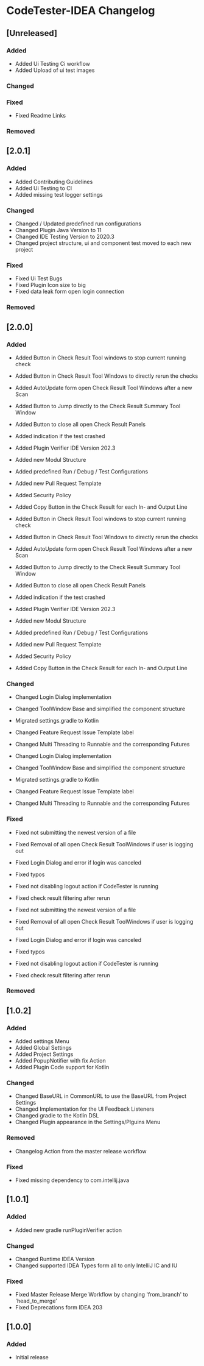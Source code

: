 # CodeTester-IDEA Changelog

## [Unreleased]

### Added

- Added Ui Testing Ci workflow
- Added Upload of ui test images

### Changed

### Fixed

- Fixed Readme Links

### Removed

## [2.0.1]

### Added

- Added Contributing Guidelines
- Added Ui Testing to CI
- Added missing test logger settings

### Changed

- Changed / Updated predefined run configurations
- Changed Plugin Java Version to 11
- Changed IDE Testing Version to 2020.3
- Changed project structure, ui and component test moved to each new project

### Fixed

- Fixed Ui Test Bugs
- Fixed Plugin Icon size to big
- Fixed data leak form open login connection

### Removed

## [2.0.0]

### Added

- Added Button in Check Result Tool windows to stop current running check
- Added Button in Check Result Tool Windows to directly rerun the checks
- Added AutoUpdate form open Check Result Tool Windows after a new Scan
- Added Button to Jump directly to the Check Result Summary Tool Window
- Added Button to close all open Check Result Panels
- Added indication if the test crashed
- Added Plugin Verifier IDE Version 202.3
- Added new Modul Structure
- Added predefined Run / Debug / Test Configurations
- Added new Pull Request Template
- Added Security Policy
- Added Copy Button in the Check Result for each In- and Output Line

- Added Button in Check Result Tool windows to stop current running check
- Added Button in Check Result Tool Windows to directly rerun the checks
- Added AutoUpdate form open Check Result Tool Windows after a new Scan
- Added Button to Jump directly to the Check Result Summary Tool Window
- Added Button to close all open Check Result Panels
- Added indication if the test crashed
- Added Plugin Verifier IDE Version 202.3
- Added new Modul Structure
- Added predefined Run / Debug / Test Configurations
- Added new Pull Request Template
- Added Security Policy
- Added Copy Button in the Check Result for each In- and Output Line

### Changed

- Changed Login Dialog implementation
- Changed ToolWindow Base and simplified the component structure
- Migrated settings.gradle to Kotlin
- Changed Feature Request Issue Template label
- Changed Multi Threading to Runnable and the corresponding Futures

- Changed Login Dialog implementation
- Changed ToolWindow Base and simplified the component structure
- Migrated settings.gradle to Kotlin
- Changed Feature Request Issue Template label
- Changed Multi Threading to Runnable and the corresponding Futures

### Fixed

- Fixed not submitting the newest version of a file
- Fixed Removal of all open Check Result ToolWindows if user is logging out
- Fixed Login Dialog and error if login was canceled
- Fixed typos
- Fixed not disabling logout action if CodeTester is running
- Fixed check result filtering after rerun

- Fixed not submitting the newest version of a file
- Fixed Removal of all open Check Result ToolWindows if user is logging out
- Fixed Login Dialog and error if login was canceled
- Fixed typos
- Fixed not disabling logout action if CodeTester is running
- Fixed check result filtering after rerun

### Removed

## [1.0.2]

### Added

- Added settings Menu
- Added Global Settings
- Added Project Settings
- Added PopupNotifier with fix Action
- Added Plugin Code support for Kotlin

### Changed

- Changed BaseURL in CommonURL to use the BaseURL from Project Settings
- Changed Implementation for the UI Feedback Listeners
- Changed gradle to the Kotlin DSL
- Changed Plugin appearance in the Settings/Plguins Menu

### Removed

- Changelog Action from the master release workflow

### Fixed

- Fixed missing dependency to com.intellij.java

## [1.0.1]

### Added

- Added new gradle runPluginVerifier action

### Changed

- Changed Runtime IDEA Version
- Changed supported IDEA Types form all to only IntelliJ IC and IU

### Fixed

- Fixed Master Release Merge Workflow by changing 'from_branch' to 'head_to_merge'
- Fixed Deprecations form IDEA 203

## [1.0.0]

### Added

- Initial release
